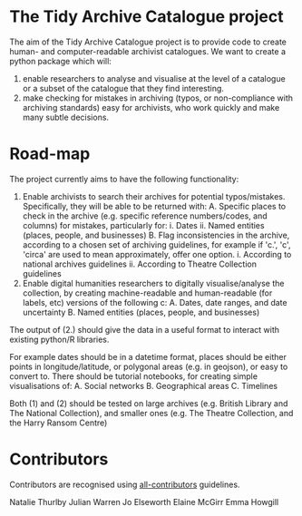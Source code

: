 # The Tidy Archive Catalogue project

The aim of the Tidy Archive Catalogue project is to provide code to create human- and computer-readable archivist catalogues. We want to create a python package which will:
 1. enable researchers to analyse and visualise at the level of a catalogue or a subset of the catalogue that they find interesting.
 2. make checking for mistakes in archiving (typos, or non-compliance with archiving standards) easy for archivists, who work quickly and make many subtle decisions.

<!-- TODO: This project grew out of the [Mapping Messel project](link), in which we [visualised](link) Oliver Messel's correspondence from [The Theatre Collection](http://www.bristol.ac.uk/theatre-collection/) at the University of Bristol.-->

# Road-map

The project currently aims to have the following functionality:

1. Enable archivists to search their archives for potential typos/mistakes. Specifically, they will be able to be returned with:
    A. Specific places to check in the archive (e.g. specific reference numbers/codes, and columns)
    for mistakes, particularly for:
        i.  Dates
        ii. Named entities (places, people, and businesses)
    B. Flag inconsistencies in the archive, according to a chosen set of archiving guidelines, for
    example if 'c.', 'c', 'circa' are used to mean approximately, offer one option.
        i. According to national archives guidelines
        ii. According to Theatre Collection guidelines
2. Enable digital humanities researchers to digitally visualise/analyse the collection, by creating
 machine-readable and human-readable (for labels, etc) versions of the following c:
    A. Dates, date ranges, and date uncertainty
    B. Named entities (places, people, and businesses)
 
The output of (2.) should give the data in a useful format to interact with existing python/R libraries. 

For example dates should be in a datetime format, places should be either points in longitude/latitude, or polygonal areas (e.g. in geojson), or easy to convert to. There should be tutorial notebooks, for creating simple visualisations of:
    A. Social networks
    B. Geographical areas
    C. Timelines 
    
Both (1) and (2) should be tested on large archives (e.g. British Library and The National Collection), and smaller ones (e.g. The Theatre Collection, and the Harry Ransom Centre)

# Contributors
<!-- TODO: Fill in contributors part -->
Contributors are recognised using [all-contributors](link) guidelines.

Natalie Thurlby
Julian Warren
Jo Elseworth
Elaine McGirr
Emma Howgill


<!-- TODO: Include info about cataloguing guidelines.
This: https://www.nationalarchives.gov.uk/documents/cat_guide_multi.pdf is the only open UK guidance I’ve seen for creation dates so far, but it’s from 2002, and it’s not too prescriptive (i.e. it suggests that it’s okay to use square brackets, c, or ?, but it doesn’t imply whether there is an order of preference, etc), so it makes sense that people would try different things.
-->
